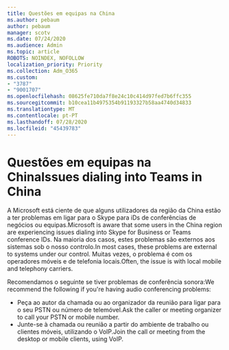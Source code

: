 ```yaml
---
title: Questões em equipas na China
ms.author: pebaum
author: pebaum
manager: scotv
ms.date: 07/24/2020
ms.audience: Admin
ms.topic: article
ROBOTS: NOINDEX, NOFOLLOW
localization_priority: Priority
ms.collection: Adm_O365
ms.custom:
- "3787"
- "9001707"
ms.openlocfilehash: 08625fe710da7f8e24c10c414d97fed7b6ffc355
ms.sourcegitcommit: b10cea11b4975354b91193327b58aa4740d34833
ms.translationtype: MT
ms.contentlocale: pt-PT
ms.lasthandoff: 07/28/2020
ms.locfileid: "45439783"
---
```

# <a name="issues-dialing-into-teams-in-china"></a><span data-ttu-id="072bd-102">Questões em equipas na China</span><span class="sxs-lookup"><span data-stu-id="072bd-102">Issues dialing into Teams in China</span></span>

<span data-ttu-id="072bd-103">A Microsoft está ciente de que alguns utilizadores da região da China estão a ter problemas em ligar para o Skype para iDs de conferências de negócios ou equipas.</span><span class="sxs-lookup"><span data-stu-id="072bd-103">Microsoft is aware that some users in the China region are experiencing issues dialing into Skype for Business or Teams conference IDs.</span></span> <span data-ttu-id="072bd-104">Na maioria dos casos, estes problemas são externos aos sistemas sob o nosso controlo.</span><span class="sxs-lookup"><span data-stu-id="072bd-104">In most cases, these problems are external to systems under our control.</span></span> <span data-ttu-id="072bd-105">Muitas vezes, o problema é com os operadores móveis e de telefonia locais.</span><span class="sxs-lookup"><span data-stu-id="072bd-105">Often, the issue is with local mobile and telephony carriers.</span></span>

<span data-ttu-id="072bd-106">Recomendamos o seguinte se tiver problemas de conferência sonora:</span><span class="sxs-lookup"><span data-stu-id="072bd-106">We recommend the following if you're having audio conferencing problems:</span></span>

-   <span data-ttu-id="072bd-107">Peça ao autor da chamada ou ao organizador da reunião para ligar para o seu PSTN ou número de telemóvel.</span><span class="sxs-lookup"><span data-stu-id="072bd-107">Ask the caller or meeting organizer to call your PSTN or mobile number.</span></span>
-   <span data-ttu-id="072bd-108">Junte-se à chamada ou reunião a partir do ambiente de trabalho ou clientes móveis, utilizando o VoIP.</span><span class="sxs-lookup"><span data-stu-id="072bd-108">Join the call or meeting from the desktop or mobile clients, using VoIP.</span></span>